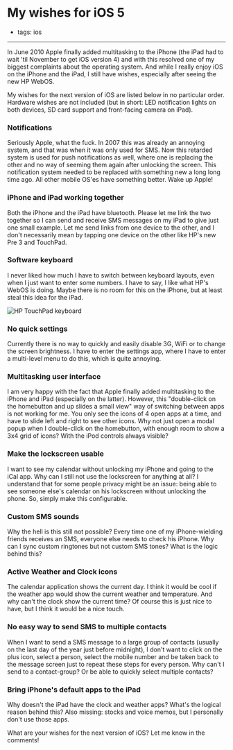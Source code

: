 # My wishes for iOS 5
- tags: ios

---

In June 2010 Apple finally added multitasking to the iPhone (the iPad had to wait 'til November to get iOS version 4) and with this resolved one of my biggest complaints about the operating system. And while I really enjoy iOS on the iPhone and the iPad, I still have wishes, especially after seeing the new HP WebOS.

My wishes for the next version of iOS are listed below in no particular order. Hardware wishes are not included (but in short: LED notification lights on both devices, SD card support and front-facing camera on iPad).

### Notifications
Seriously Apple, what the fuck. In 2007 this was already an annoying system, and that was when it was only used for SMS. Now this retarded system is used for push notifications as well, where one is replacing the other and no way of seeming them again after unlocking the screen. This notification system needed to be replaced with something new a long long time ago. All other mobile OS'es have something better. Wake up Apple!

### iPhone and iPad working together
Both the iPhone and the iPad have bluetooth. Please let me link the two together so I can send and receive SMS messages on my iPad to give just one small example. Let me send links from one device to the other, and I don't necessarily mean by tapping one device on the other like HP's new Pre 3 and TouchPad.

### Software keyboard
I never liked how much I have to switch between keyboard layouts, even when I just want to enter some numbers. I have to say, I like what HP's WebOS is doing. Maybe there is no room for this on the iPhone, but at least steal this idea for the iPad.

![HP TouchPad keyboard][1]

### No quick settings
Currently there is no way to quickly and easily disable 3G, WiFi or to change the screen brightness. I have to enter the settings app, where I have to enter a multi-level menu to do this, which is quite annoying.

### Multitasking user interface
I am very happy with the fact that Apple finally added multitasking to the iPhone and iPad (especially on the latter). However, this "double-click on the homebutton and up slides a small view" way of switching between apps is not working for me. You only see the icons of 4 open apps at a time, and have to slide left and right to see other icons. Why not just open a modal popup when I double-click on the homebutton, with enough room to show a 3x4 grid of icons? With the iPod controls always visible?

### Make the lockscreen usable
I want to see my calendar without unlocking my iPhone and going to the iCal app. Why can I still not use the lockscreen for anything at all? I understand that for some people privacy might be an issue: being able to see someone else's calendar on his lockscreen without unlocking the phone. So, simply make this configurable.

### Custom SMS sounds
Why the hell is this still not possible? Every time one of my iPhone-wielding friends receives an SMS, everyone else needs to check his iPhone. Why can I sync custom ringtones but not custom SMS tones? What is the logic behind this?

### Active Weather and Clock icons
The calendar application shows the current day. I think it would be cool if the weather app would show the current weather and temperature. And why can't the clock show the current time? Of course this is just nice to have, but I think it would be a nice touch.

### No easy way to send SMS to multiple contacts
When I want to send a SMS message to a large group of contacts (usually on the last day of the year just before midnight), I don't want to click on the plus icon, select a person, select the mobile number and be taken back to the message screen just to repeat these steps for every person. Why can't I send to a contact-group? Or be able to quickly select multiple contacts?

### Bring iPhone's default apps to the iPad
Why doesn't the iPad have the clock and weather apps? What's the logical reason behind this? Also missing: stocks and voice memos, but I personally don't use those apps.

What are your wishes for the next version of iOS? Let me know in the comments!

  [1]: http://www.palm.com/us/assets/images/products/pads/touchpad/touchpad-overview-virtual-kbd-lrg.jpg
